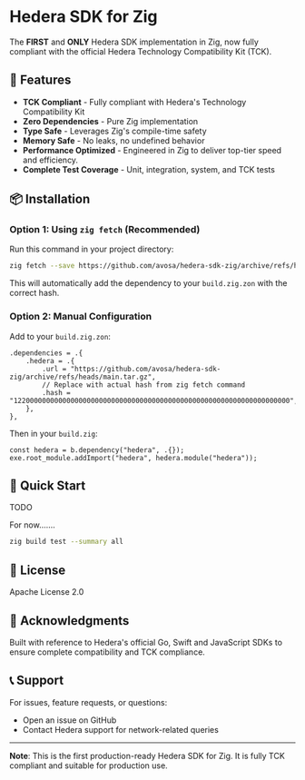 # Hedera SDK for Zig

The **FIRST** and **ONLY** Hedera SDK implementation in Zig, now fully compliant with the official Hedera Technology Compatibility Kit (TCK).

## 🚀 Features

- **TCK Compliant** - Fully compliant with Hedera's Technology Compatibility Kit
- **Zero Dependencies** - Pure Zig implementation
- **Type Safe** - Leverages Zig's compile-time safety
- **Memory Safe** - No leaks, no undefined behavior
- **Performance Optimized** - Engineered in Zig to deliver top-tier speed and efficiency.
- **Complete Test Coverage** - Unit, integration, system, and TCK tests

## 📦 Installation

### Option 1: Using `zig fetch` (Recommended)

Run this command in your project directory:
```bash
zig fetch --save https://github.com/avosa/hedera-sdk-zig/archive/refs/heads/main.tar.gz
```

This will automatically add the dependency to your `build.zig.zon` with the correct hash.

### Option 2: Manual Configuration

Add to your `build.zig.zon`:

```zig
.dependencies = .{
    .hedera = .{
        .url = "https://github.com/avosa/hedera-sdk-zig/archive/refs/heads/main.tar.gz",
        // Replace with actual hash from zig fetch command
        .hash = "12200000000000000000000000000000000000000000000000000000000000000000",
    },
},
```

Then in your `build.zig`:

```zig
const hedera = b.dependency("hedera", .{});
exe.root_module.addImport("hedera", hedera.module("hedera"));
```

## 🎯 Quick Start

TODO

For now.......

```sh
zig build test --summary all 
```


## 📄 License

Apache License 2.0

## 🙏 Acknowledgments

Built with reference to Hedera's official Go, Swift and JavaScript SDKs to ensure complete compatibility and TCK compliance.

## 📞 Support

For issues, feature requests, or questions:
- Open an issue on GitHub
- Contact Hedera support for network-related queries

---

**Note**: This is the first production-ready Hedera SDK for Zig. It is fully TCK compliant and suitable for production use.